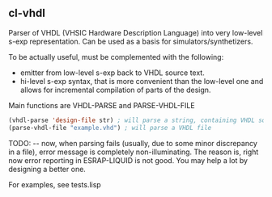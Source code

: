cl-vhdl
-------

Parser of VHDL (VHSIC Hardware Description Language) into very low-level s-exp representation.
Can be used as a basis for simulators/synthetizers.

To be actually useful, must be complemented with the following:
  * emitter from low-level s-exp back to VHDL source text.
  * hi-level s-exp syntax, that is more convenient than the low-level one
    and allows for incremental compilation of parts of the design.


Main functions are VHDL-PARSE and PARSE-VHDL-FILE
```lisp
(vhdl-parse 'design-file str) ; will parse a string, containing VHDL source
(parse-vhdl-file "example.vhd") ; will parse a VHDL file
```

TODO:
  -- now, when parsing fails (usually, due to some minor discrepancy in a file),
     error message is completely non-illuminating.
     The reason is, right now error reporting in ESRAP-LIQUID is not good.
     You may help a lot by designing a better one.

For examples, see tests.lisp